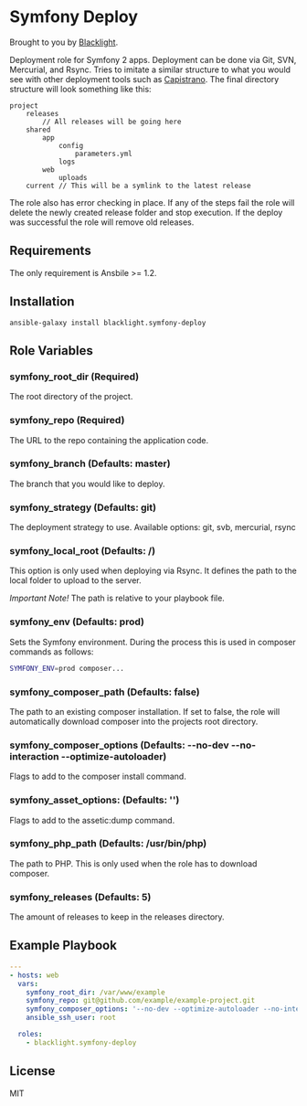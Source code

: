 # Symfony Deploy

Brought to you by [Blacklight](http://www.blacklight.co.za).

Deployment role for Symfony 2 apps. Deployment can be done via Git, SVN, Mercurial, and Rsync. Tries to imitate a similar
structure to what you would see with other deployment tools such as [Capistrano](http://capistranorb.com/). The final
directory structure will look something like this:

```
project
    releases
        // All releases will be going here
    shared
        app
            config
                parameters.yml
            logs
        web
            uploads
    current // This will be a symlink to the latest release
```

The role also has error checking in place. If any of the steps fail the role will delete the newly created release folder
and stop execution. If the deploy was successful the role will remove old releases.

Requirements
------------

The only requirement is Ansbile >= 1.2.

Installation
------------

```
ansible-galaxy install blacklight.symfony-deploy
```

Role Variables
--------------

### symfony_root_dir (Required)

The root directory of the project.

### symfony_repo (Required)

The URL to the repo containing the application code.

### symfony_branch (Defaults: master)

The branch that you would like to deploy.

### symfony_strategy (Defaults: git)

The deployment strategy to use. Available options: git, svb, mercurial, rsync

### symfony_local_root (Defaults: /)

This option is only used when deploying via Rsync. It defines the path to the local folder to upload to the server.

*Important Note!* The path is relative to your playbook file.

### symfony_env (Defaults: prod)

Sets the Symfony environment. During the process this is used in composer commands as follows:

```bash
SYMFONY_ENV=prod composer...
```

### symfony_composer_path (Defaults: false)

The path to an existing composer installation. If set to false, the role will automatically download composer into the
projects root directory.

### symfony_composer_options (Defaults: --no-dev --no-interaction --optimize-autoloader)

Flags to add to the composer install command.

### symfony_asset_options: (Defaults: '')

Flags to add to the assetic:dump command.

### symfony_php_path (Defaults: /usr/bin/php)

The path to PHP. This is only used when the role has to download composer.

### symfony_releases (Defaults: 5)

The amount of releases to keep in the releases directory.

Example Playbook
----------------

```yml
---
- hosts: web
  vars:
    symfony_root_dir: /var/www/example
    symfony_repo: git@github.com/example/example-project.git
    symfony_composer_options: '--no-dev --optimize-autoloader --no-interaction'
    ansible_ssh_user: root

  roles:
    - blacklight.symfony-deploy
```

License
-------

MIT
